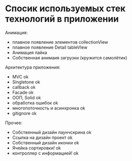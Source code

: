 #  Спосик используемых стек технологий в приложении

Анимация:

 - плавное появление элементов collectionView
 - плавное появление Detail tableVIew
 - Анимация лайка 
 - Собственная анимаия загрузки (кружится самолётик)
 
Архитектура приложения:

 - MVC ok
 - Singletone ok
 - callback ok
 - Facade ok
 - ООП, Solid ok
 - обработка ошибок ok
 - многопоточность и асинхронка ok
 - gitignore ok
 
 Прочее:
 
  - Собственный дизайн лаунчскрина ok
  - Ссылка на дизайн проект ok
  - Собственный дизайн иконки ok
  - Ячейка сортировки!  ok
  - контроллер с информацией! ok
